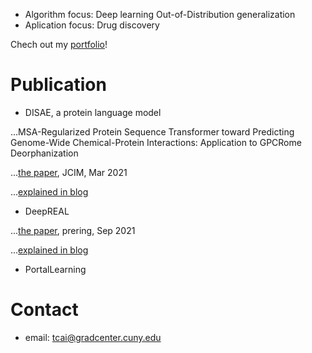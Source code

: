 
- Algorithm focus: Deep learning Out-of-Distribution generalization
- Aplication focus: Drug discovery

Chech out my [portfolio](https://tian-phd-cs-biology.notion.site/Tian-Cai-s-Research-2abbd915074846e8a493ff6302b4c343)!

# Publication
- DISAE, a protein language model

...MSA-Regularized Protein Sequence Transformer toward Predicting Genome-Wide Chemical-Protein Interactions: Application to GPCRome Deorphanization

...[the paper](https://pubs.acs.org/doi/abs/10.1021/acs.jcim.0c01285), JCIM, Mar 2021

...[explained in blog](https://tian-phd-cs-biology.notion.site/DISAE-a3f7b7573e2543de99beb91a9749ab3d)

- DeepREAL

...[the paper](https://www.biorxiv.org/content/10.1101/2021.09.12.460001v1?rss=1), prering, Sep 2021

...[explained in blog](https://tian-phd-cs-biology.notion.site/DeepREAL-cc136175dba94c58baef369d29fd1e3b)
  
- PortalLearning

# Contact
- email: tcai@gradcenter.cuny.edu

